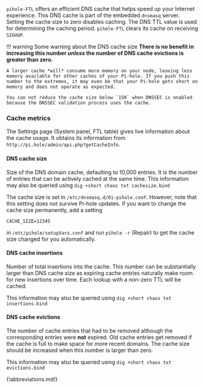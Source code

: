 `pihole-FTL` offers an efficient DNS cache that helps speed up your Internet experience. This DNS cache is part of the embedded `dnsmasq` server. Setting the cache size to zero disables caching. The DNS TTL value is used for determining the caching period. `pihole-FTL` clears its cache on receiving `SIGHUP`.

<!-- markdownlint-disable code-block-style -->
!!! warning Some warning about the DNS cache size
    **There is no benefit in increasing this number *unless* the number of DNS cache evictions is greater than zero.**

    A larger cache *will* consume more memory on your node, leaving less memory available for other caches of your Pi-hole. If you push this number to the extremes, it may even be that your Pi-hole gets short on memory and does not operate as expected.

    You can not reduce the cache size below `150` when DNSSEC is enabled because the DNSSEC validation process uses the cache.
<!-- markdownlint-enable code-block-style -->

### Cache metrics

The Settings page (System panel, FTL table) gives live information about the cache usage. It obtains its information from `http://pi.hole/admin/api.php?getCacheInfo`.

#### DNS cache size

Size of the DNS domain cache, defaulting to 10,000 entries. It is the number of entries that can be actively cached at the same time.
This information may also be queried using `dig +short chaos txt cachesize.bind`

The cache size is set in `/etc/dnsmasq.d/01-pihole.conf`. However, note that this setting does not survive Pi-hole updates. If you want to change the cache size permanently, add a setting

```plain
CACHE_SIZE=12345
```

in `/etc/pihole/setupVars.conf` and run `pihole -r` (Repair) to get the cache size changed for you automatically.

#### DNS cache insertions

Number of total insertions into the cache. This number can be substantially larger than DNS cache size as expiring cache entries naturally make room for new insertions over time. Each lookup with a non-zero TTL will be cached.

This information may also be queried using `dig +short chaos txt insertions.bind`

#### DNS cache evictions

The number of cache entries that had to be removed although the corresponding entries were **not** expired. Old cache entries get removed if the cache is full to make space for more recent domains. The cache size should be increased when this number is larger than zero.

This information may also be queried using `dig +short chaos txt evictions.bind`

{!abbreviations.md!}
